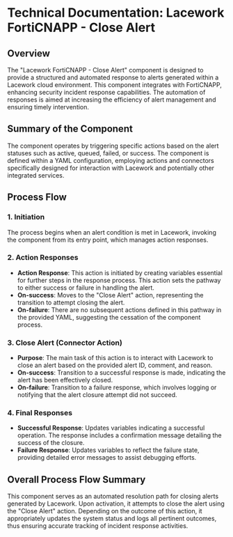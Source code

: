 # Technical Documentation: Lacework FortiCNAPP - Close Alert

## Overview
The "Lacework FortiCNAPP - Close Alert" component is designed to provide a structured and automated response to alerts generated within a Lacework cloud environment. This component integrates with FortiCNAPP, enhancing security incident response capabilities. The automation of responses is aimed at increasing the efficiency of alert management and ensuring timely intervention.

## Summary of the Component
The component operates by triggering specific actions based on the alert statuses such as active, queued, failed, or success. The component is defined within a YAML configuration, employing actions and connectors specifically designed for interaction with Lacework and potentially other integrated services.

## Process Flow
### 1. Initiation
The process begins when an alert condition is met in Lacework, invoking the component from its entry point, which manages action responses.

### 2. Action Responses
- **Action Response**: This action is initiated by creating variables essential for further steps in the response process. This action sets the pathway to either success or failure in handling the alert.
- **On-success**: Moves to the "Close Alert" action, representing the transition to attempt closing the alert.
- **On-failure**: There are no subsequent actions defined in this pathway in the provided YAML, suggesting the cessation of the component process.

### 3. Close Alert (Connector Action)
- **Purpose**: The main task of this action is to interact with Lacework to close an alert based on the provided alert ID, comment, and reason.
- **On-success**: Transition to a successful response is made, indicating the alert has been effectively closed.
- **On-failure**: Transition to a failure response, which involves logging or notifying that the alert closure attempt did not succeed.

### 4. Final Responses
- **Successful Response**: Updates variables indicating a successful operation. The response includes a confirmation message detailing the success of the closure.
- **Failure Response**: Updates variables to reflect the failure state, providing detailed error messages to assist debugging efforts.

## Overall Process Flow Summary
This component serves as an automated resolution path for closing alerts generated by Lacework. Upon activation, it attempts to close the alert using the "Close Alert" action. Depending on the outcome of this action, it appropriately updates the system status and logs all pertinent outcomes, thus ensuring accurate tracking of incident response activities.

